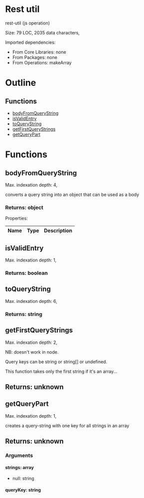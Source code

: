 # Rest util

rest-util (js operation)

Size: 79 LOC, 2035 data characters, 
 
Imported dependencies:

- From Core Libraries: none
- From Packages: none
- From Operations: makeArray

# Outline

## Functions

- [bodyFromQueryString](#bodyFromQueryString)
- [isValidEntry](#isValidEntry)
- [toQueryString](#toQueryString)
- [getFirstQueryStrings](#getFirstQueryStrings)
- [getQueryPart](#getQueryPart)



# Functions

## bodyFromQueryString

Max. indexation depth: 4, 

converts a query string into an object that can be used as a body

### Returns: object





Properties: 

 | Name | Type | Description |
|---|---|---|



## isValidEntry

Max. indexation depth: 1, 



### Returns: boolean







## toQueryString

Max. indexation depth: 6, 



### Returns: string







## getFirstQueryStrings

Max. indexation depth: 2, 

NB: doesn't work in node.

Query keys can be string or string[] or undefined.

This function takes only the first string if it's an array...

## Returns: unknown

## getQueryPart

Max. indexation depth: 1, 

creates a query-string with one key for all strings in an array

## Returns: unknown

### Arguments

#### strings: array

- null: string





#### queryKey: string







